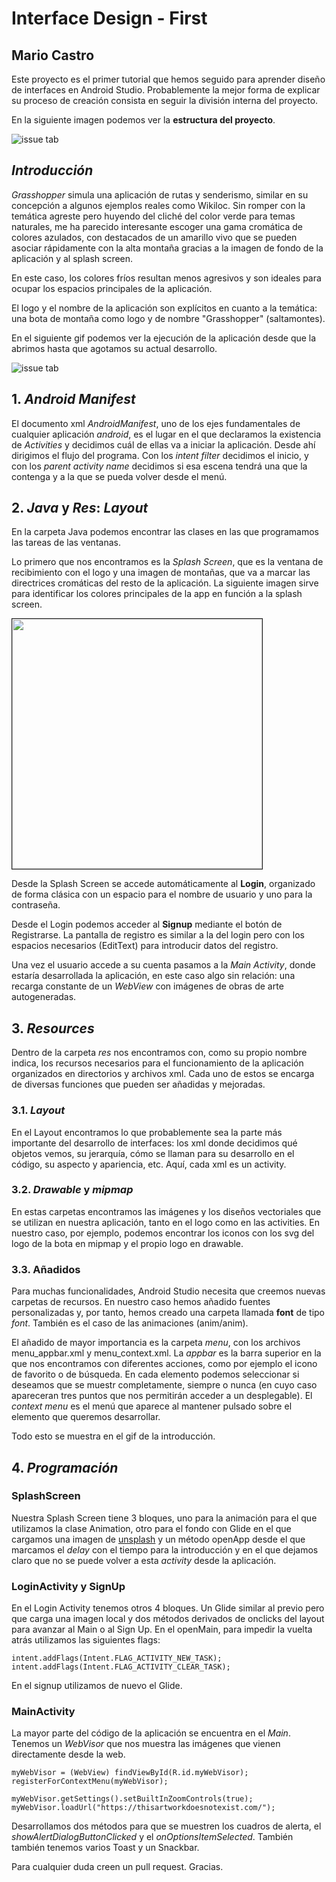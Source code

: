 # Interface Design -  First
## Mario Castro

Este proyecto es el primer tutorial que hemos seguido para aprender diseño de interfaces en
Android Studio. Probablemente la mejor forma de explicar su proceso de creación consista en
seguir la división interna del proyecto.

En la siguiente imagen podemos ver la **estructura del proyecto**.

![issue tab](img/estructura.png)

## *Introducción*
*Grasshopper* simula una aplicación de rutas y senderismo, similar en su concepción a algunos ejemplos reales como Wikiloc.
Sin romper con la temática agreste pero huyendo del cliché del color verde para temas naturales, me ha parecido interesante escoger una gama cromática de colores azulados, con destacados de un amarillo vivo que se pueden asociar rápidamente con la alta montaña gracias a la imagen de fondo de la aplicación y al splash screen.

En este caso, los colores fríos resultan menos agresivos y son ideales para ocupar los espacios principales de la aplicación.

El logo y el nombre de la aplicación son explícitos en cuanto a la temática: una bota de montaña como logo
y de nombre "Grasshopper" (saltamontes).

En el siguiente gif podemos ver la ejecución de la aplicación desde que la abrimos hasta que agotamos su actual desarrollo.

![issue tab](img/Grasshoper-demo.gif)

## 1. *Android Manifest*
El documento xml *AndroidManifest*, uno de los ejes fundamentales de cualquier aplicación *android*, es el lugar en el que declaramos la existencia de *Activities* y decidimos cuál de ellas va a iniciar la aplicación. Desde ahí
dirigimos el flujo del programa. Con los *intent filter* decidimos el inicio, y con los *parent activity name* decidimos si esa escena tendrá una que la contenga y a la que se pueda volver desde el menú.

## 2. *Java* y *Res*: *Layout*
En la carpeta Java podemos encontrar las clases en las que programamos las tareas de las ventanas.

Lo primero que nos encontramos es la *Splash Screen*, que es la ventana de recibimiento con el logo y una imagen de montañas, que va a marcar  las directrices cromáticas    del resto de la aplicación.
La siguiente imagen sirve para identificar los colores principales de la app en función a la splash screen.

<img src="img/gama_cromatica.png" border="1px solid black" width="400"/>

Desde la Splash Screen se accede automáticamente al **Login**, organizado de forma clásica con 
un espacio para el nombre de usuario y uno para la contraseña.

Desde el Login podemos acceder al **Signup** mediante el botón de Registrarse. La pantalla de 
registro es similar a la del login pero con los espacios necesarios (EditText) para introducir
datos del registro.

Una vez el usuario accede a su cuenta pasamos a la *Main Activity*, donde estaría desarrollada la aplicación, en
este caso algo sin relación: una recarga constante de un *WebView* con imágenes de obras de arte autogeneradas.


## 3. *Resources*
Dentro de la carpeta *res* nos encontramos con, como su propio nombre indica, los recursos necesarios para el funcionamiento de la aplicación organizados en directorios y archivos xml. Cada uno de estos se encarga de diversas funciones que pueden ser añadidas y mejoradas.
### 3.1. *Layout*
En el Layout encontramos lo que probablemente sea la parte más importante del desarrollo de interfaces: los xml donde decidimos qué objetos vemos, su jerarquía, cómo se llaman para su desarrollo en el código, su aspecto y apariencia, etc. Aquí, cada xml es un activity.
### 3.2. *Drawable* y *mipmap*
En estas carpetas encontramos las imágenes y los diseños vectoriales que se utilizan en nuestra aplicación, tanto en el logo como en las activities. En nuestro caso, por ejemplo, podemos encontrar los iconos con los svg del logo de la bota en mipmap y el propio logo en drawable.
### 3.3. Añadidos
Para muchas funcionalidades, Android Studio necesita que creemos nuevas carpetas de recursos. En nuestro caso hemos añadido fuentes personalizadas y, por tanto, hemos creado una carpeta llamada **font** de tipo *font*. También es el caso de las animaciones (anim/anim).

El añadido de mayor importancia es la carpeta *menu*, con los archivos menu_appbar.xml y menu_context.xml. La *appbar* es la barra superior en la que nos encontramos con diferentes acciones, como por ejemplo el icono de favorito o de búsqueda. En cada elemento podemos seleccionar si deseamos que se muestr completamente, siempre o nunca (en cuyo caso apareceran tres puntos que nos permitirán acceder a un desplegable). El *context menu* es el menú que aparece al mantener pulsado sobre el elemento que queremos desarrollar.

Todo esto se muestra en el gif de la introducción.

## 4. *Programación*
### SplashScreen
Nuestra Splash Screen tiene 3 bloques, uno para la animación para el que utilizamos la clase Animation, otro para el fondo con Glide en el que cargamos una imagen de [unsplash](https://images.unsplash.com/photo-1580436541340-36b8d0c60bae?ixid=MnwxMjA3fDB8MHxwaG90by1wYWdlfHx8fGVufDB8fHx8&ixlib=rb-1.2.1&auto=format&fit=crop&w=388&q=80) y un método openApp desde el que marcamos el *delay* con el tiempo para la introducción y en el que dejamos claro que no se puede volver a esta *activity* desde la aplicación.

### LoginActivity y SignUp
En el Login Activity tenemos otros 4 bloques. Un Glide similar al previo pero que carga una imagen local y dos métodos derivados de onclicks del layout para avanzar al Main o al Sign Up. En el openMain, para impedir la vuelta atrás utilizamos las siguientes flags:

    intent.addFlags(Intent.FLAG_ACTIVITY_NEW_TASK);
    intent.addFlags(Intent.FLAG_ACTIVITY_CLEAR_TASK);

En el signup utilizamos de nuevo el Glide.

### MainActivity
La mayor parte del código de la aplicación se encuentra en el *Main*. Tenemos un *WebVisor* que nos muestra las imágenes que vienen directamente desde la web.

    myWebVisor = (WebView) findViewById(R.id.myWebVisor);
    registerForContextMenu(myWebVisor);

    myWebVisor.getSettings().setBuiltInZoomControls(true);
    myWebVisor.loadUrl("https://thisartworkdoesnotexist.com/");

Desarrollamos dos métodos para que se muestren los cuadros de alerta, el *showAlertDialogButtonClicked* y el *onOptionsItemSelected*. También también tenemos varios Toast y un Snackbar.

Para cualquier duda creen un pull request. Gracias.